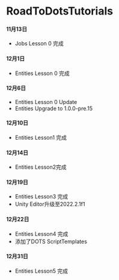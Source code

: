 # RoadToDotsTutorials
#### 11月13日
* Jobs Lesson 0 完成

#### 12月1日
*  Entities Lesson 0 完成

#### 12月6日
*  Entities Lesson 0 Update
*  Entities Upgrade to 1.0.0-pre.15

#### 12月10日
*  Entities Lesson1 完成

#### 12月14日
*	Entities Lesson2完成

#### 12月19日
*   Entities Lesson3 完成
*	Unity Editor升级至2022.2.1f1 

#### 12月22日
*   Entities Lesson4 完成
*   添加了DOTS ScriptTemplates

#### 12月31日
*	Entities Lesson5 完成